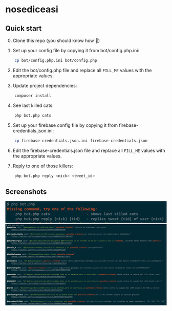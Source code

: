# nosediceasi

## Quick start

0) Clone this repo (you should know how :grimacing:)

1) Set up your config file by copying it from bot/config.php.ini:

```bash
    cp bot/config.php.ini bot/config.php
```

2) Edit the bot/config.php file and replace all `FILL_ME` values with the appropriate values.

3) Update project dependencies:

```bash
    composer install
```

4) See last killed cats:

```bash
    php bot.php cats
```

5) Set up your firebase config file by copying it from firebase-credentials.json.ini:

```bash
    cp firebase-credentials.json.ini firebase-credentials.json
```

6) Edit the firebase-credentials.json file and replace all `FILL_ME` values with the appropriate values.

7) Reply to one of those killers:

```bash
    php bot.php reply <nick> <tweet_id>
```

## Screenshots

![No command](/screenshots/no_command.png)
![Command cats](/screenshots/command_cats.png)
